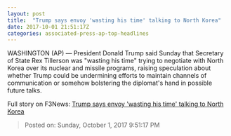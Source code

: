 ```yaml
---
layout: post
title:  "Trump says envoy 'wasting his time' talking to North Korea"
date: 2017-10-01 21:51:17Z
categories: associated-press-ap-top-headlines
---
```


WASHINGTON (AP) — President Donald Trump said Sunday that Secretary of State Rex Tillerson was "wasting his time" trying to negotiate with North Korea over its nuclear and missile programs, raising speculation about whether Trump could be undermining efforts to maintain channels of communication or somehow bolstering the diplomat's hand in possible future talks.


Full story on F3News: [Trump says envoy 'wasting his time' talking to North Korea](http://www.f3nws.com/n/2ajzrC)

> Posted on: Sunday, October 1, 2017 9:51:17 PM
